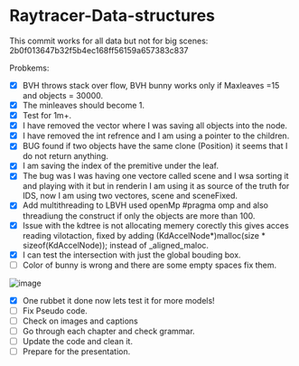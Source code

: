 # Raytracer-Data-structures

This commit works for all data but not for big scenes: 
2b0f013647b32f5b4ec168ff56159a657383c837

Probkems:

- [x] BVH throws stack over flow, BVH bunny works only if Maxleaves =15 and objects = 30000. 
- [x] The minleaves should become 1.
- [x] Test for 1m+.
- [x] I have removed the vector where I was saving all objects into the node.
- [x] I have removed the int refrence and I am using a pointer to the children.
- [x] BUG found if two objects have the same clone (Position) it seems that I do not return anything.
- [x] I am saving the index of the premitive under the leaf.
- [x] The bug was I was having one vectore called scene and I wsa sorting it and playing with it but in renderin I am using it as source of the truth for IDS, now I am using two vectores, scene and sceneFixed.
- [x] Add multithreading to LBVH used openMp #pragma omp and also threadiung the construct if only the objects are more than 100. 
- [x] Issue with the kdtree is not allocating memery corectly this gives acces reading vilotaction, fixed by adding (KdAccelNode*)malloc(size * sizeof(KdAccelNode)); instead of _aligned_maloc.
- [x] I can test the intersection with just the global bouding box.
- [ ] Color of bunny is wrong and there are some empty spaces fix them.

![image](https://user-images.githubusercontent.com/36598060/167313778-40630b6f-a5ef-4750-8782-f91e1bc17670.png)

- [x] One rubbet it done now lets test it for more models!
- [ ] Fix Pseudo code.
- [ ] Check on images and captions
- [ ] Go through each chapter and check grammar.
- [ ] Update the code and clean it.
- [ ] Prepare for the presentation.
